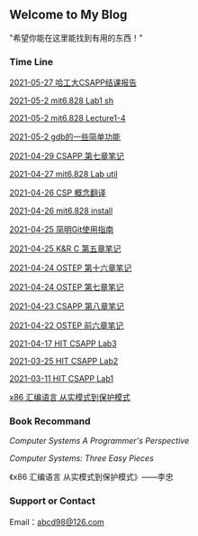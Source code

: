 ## Welcome to My Blog

"希望你能在这里能找到有用的东西！"

### Time Line

[2021-05-27 哈工大CSAPP结课报告](CSAPP/HIT-ICS2020大作业报告模板.html)

[2021-05-2 mit6.828 Lab1 sh](6.828/2020-5-2-Lab1_sh.md)

[2021-05-2 mit6.828 Lecture1-4](6.828/2020-5-2-Lecture1-4.md)

[2021-05-2 gdb的一些简单功能](Tool/2020-5-2gdb.md)

[2021-04-29 CSAPP 第七章笔记](CSAPP/2021-04-28-csappCh7.md)

[2021-04-27 mit6.828 Lab util](6.828/2020-4-27-Lab_util.md)

[2021-04-26 CSP 概念翻译](6.828/2020-4-26-CSP.md)

[2021-04-26 mit6.828 install](6.828/2020-4-25-Install.md)

[2021-04-25 简明Git使用指南](Git/easy-git-way.md)

[2021-04-25 K&R C 第五章笔记](C/2020-4-25-Ch6.md)

[2021-04-24 OSTEP 第十六章笔记](OSTEP/2020-04-25-ostep.md)

[2021-04-24 OSTEP 第七章笔记](OSTEP/2020-04-23-ostep.md)

[2021-04-23 CSAPP 第八章笔记](CSAPP/2021-04-17-csappCh8.md)

[2021-04-22 OSTEP 前六章笔记](OSTEP/2020-04-22-ostep.md)

[2021-04-17 HIT CSAPP Lab3](HIT_Lab/hitcs_lab3.md)

[2021-03-25 HIT CSAPP Lab2](HIT_Lab/hitcs_lab2.md)

[2021-03-11 HIT CSAPP Lab1](HIT_Labhitcs_lab1.md)

[x86 汇编语言 从实模式到保护模式](x86-asm.md)


### Book Recommand
*Computer Systems A Programmer's Perspective*

*Computer Systems: Three Easy Pieces* 

《x86 汇编语言 从实模式到保护模式》——李忠

### Support or Contact

Email：abcd98@126.com
